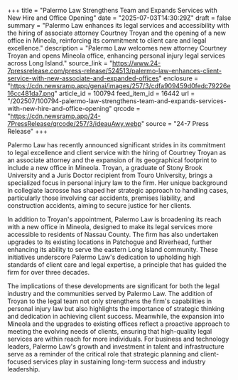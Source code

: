 +++
title = "Palermo Law Strengthens Team and Expands Services with New Hire and Office Opening"
date = "2025-07-03T14:30:29Z"
draft = false
summary = "Palermo Law enhances its legal services and accessibility with the hiring of associate attorney Courtney Troyan and the opening of a new office in Mineola, reinforcing its commitment to client care and legal excellence."
description = "Palermo Law welcomes new attorney Courtney Troyan and opens Mineola office, enhancing personal injury legal services across Long Island."
source_link = "https://www.24-7pressrelease.com/press-release/524513/palermo-law-enhances-client-service-with-new-associate-and-expanded-offices"
enclosure = "https://cdn.newsramp.app/genai/images/257/3/cdfa909459d0fedc79226e16cc481da7.png"
article_id = 100794
feed_item_id = 16442
url = "/202507/100794-palermo-law-strengthens-team-and-expands-services-with-new-hire-and-office-opening"
qrcode = "https://cdn.newsramp.app/24-7PressRelease/qrcode/257/3/ideauAwy.webp"
source = "24-7 Press Release"
+++

<p>Palermo Law has recently announced significant strides in its commitment to legal excellence and client service with the hiring of Courtney Troyan as an associate attorney and the expansion of its geographical footprint to include a new office in Mineola. Troyan, a graduate of Stony Brook University and a Juris Doctor recipient from Touro University, brings a specialized focus in personal injury law to the firm. Her unique background in collegiate lacrosse has shaped her strategic approach to handling cases, particularly those involving car accidents, premises liability, and construction accidents, aiming to secure justice for her clients.</p><p>In addition to Troyan's appointment, Palermo Law is broadening its reach with a new office in Mineola, designed to make its legal services more accessible to residents of Nassau County. The firm has also undertaken upgrades to its existing locations in Patchogue and Riverhead, further enhancing its ability to serve the eastern Long Island community. These initiatives underscore Palermo Law's dedication to upholding high standards of client care and legal expertise, a principle that has guided the firm for over three decades.</p><p>The implications of these developments are significant for both the legal industry and the communities served by Palermo Law. The addition of Troyan to the legal team not only strengthens the firm's capabilities in personal injury law but also highlights the importance of strategic thinking and dedication in achieving client success. Meanwhile, the expansion into Mineola and the upgrades to existing offices reflect a proactive approach to meeting the evolving needs of clients, ensuring that high-quality legal services are within reach for more individuals. For business and technology leaders, Palermo Law's growth and investment in talent and infrastructure serve as a reminder of the critical role that strategic planning and client-focused services play in sustaining long-term success and industry leadership.</p>